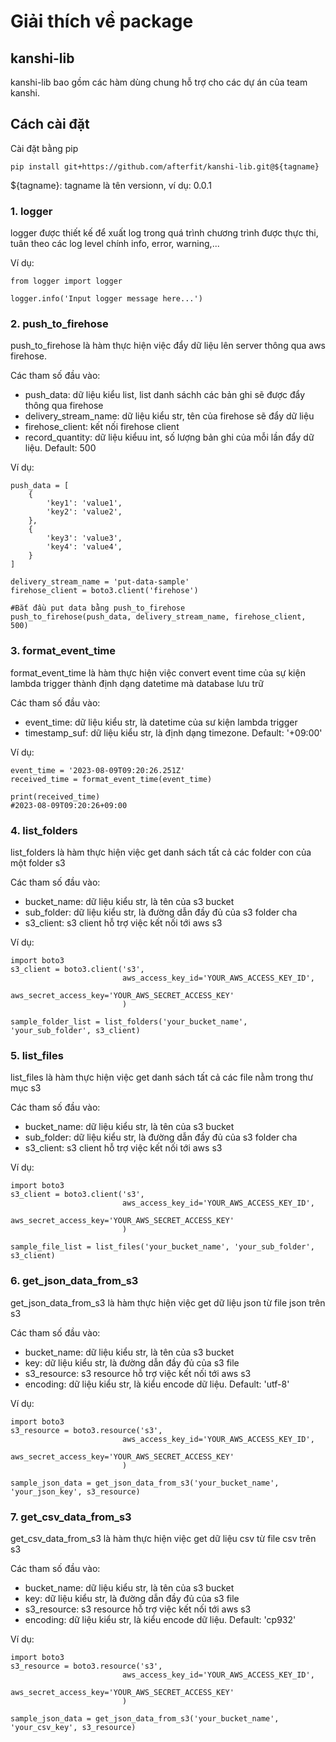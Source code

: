# Giải thích về package

## kanshi-lib
kanshi-lib bao gồm các hàm dùng chung hỗ trợ cho các dự án của team kanshi.

## Cách cài đặt
Cài đặt bằng pip
```
pip install git+https://github.com/afterfit/kanshi-lib.git@${tagname}
```
${tagname}: tagname là tên versionn, ví dụ: 0.0.1

### 1. logger
logger được thiết kế để xuất log trong quá trình chương trình được thực thi, tuân theo các log level chính info, error, warning,...

Ví dụ:
```
from logger import logger

logger.info('Input logger message here...')
```

### 2. push_to_firehose
push_to_firehose là hàm thực hiện việc đẩy dữ liệu lên server thông qua aws firehose.

Các tham số đầu vào:
- push_data: dữ liệu kiểu list, list danh sáchh các bản ghi sẽ được đẩy thông qua firehose
- delivery_stream_name: dữ liệu kiểu str, tên của firehose sẽ đẩy dữ liệu
- firehose_client: kết nối firehose client
- record_quantity: dữ liệu kiểuu int, số lượng bản ghi của mỗi lần đẩy dữ liệu. Default: 500

Ví dụ:
```
push_data = [
    {
        'key1': 'value1',
        'key2': 'value2',
    },
    {
        'key3': 'value3',
        'key4': 'value4',
    }
]

delivery_stream_name = 'put-data-sample'
firehose_client = boto3.client('firehose')

#Bắt đầu put data bằng push_to_firehose
push_to_firehose(push_data, delivery_stream_name, firehose_client, 500)
```

### 3. format_event_time
format_event_time là hàm thực hiện việc convert event time của sự kiện lambda trigger thành định dạng datetime mà database lưu trữ

Các tham số đầu vào:
- event_time: dữ liệu kiểu str, là datetime của sư kiện lambda trigger
- timestamp_suf: dữ liệu kiểu str, là định dạng timezone. Default: '+09:00'

Ví dụ:
```
event_time = '2023-08-09T09:20:26.251Z'
received_time = format_event_time(event_time)

print(received_time)
#2023-08-09T09:20:26+09:00
```

### 4. list_folders
list_folders là hàm thực hiện việc get danh sách tất cả các folder con của một folder s3

Các tham số đầu vào:
- bucket_name: dữ liệu kiểu str, là tên của s3 bucket
- sub_folder: dữ liệu kiểu str, là đường dẫn đầy đủ của s3 folder cha
- s3_client: s3 client hỗ trợ việc kết nối tới aws s3

Ví dụ:
```
import boto3
s3_client = boto3.client('s3',
                         aws_access_key_id='YOUR_AWS_ACCESS_KEY_ID',
                         aws_secret_access_key='YOUR_AWS_SECRET_ACCESS_KEY'
                         )

sample_folder_list = list_folders('your_bucket_name', 'your_sub_folder', s3_client)

```

### 5. list_files
list_files là hàm thực hiện việc get danh sách tất cả các file nằm trong thư mục s3

Các tham số đầu vào:
- bucket_name: dữ liệu kiểu str, là tên của s3 bucket
- sub_folder: dữ liệu kiểu str, là đường dẫn đầy đủ của s3 folder cha
- s3_client: s3 client hỗ trợ việc kết nối tới aws s3

Ví dụ:
```
import boto3
s3_client = boto3.client('s3',
                         aws_access_key_id='YOUR_AWS_ACCESS_KEY_ID',
                         aws_secret_access_key='YOUR_AWS_SECRET_ACCESS_KEY'
                         )

sample_file_list = list_files('your_bucket_name', 'your_sub_folder', s3_client)

```

### 6. get_json_data_from_s3
get_json_data_from_s3 là hàm thực hiện việc get dữ liệu json từ file json trên s3

Các tham số đầu vào:
- bucket_name: dữ liệu kiểu str, là tên của s3 bucket
- key: dữ liệu kiểu str, là đường dẫn đầy đủ của s3 file
- s3_resource: s3 resource hỗ trợ việc kết nối tới aws s3
- encoding: dữ liệu kiểu str, là kiểu encode dữ liệu. Default: 'utf-8'

Ví dụ:
```
import boto3
s3_resource = boto3.resource('s3',
                         aws_access_key_id='YOUR_AWS_ACCESS_KEY_ID',
                         aws_secret_access_key='YOUR_AWS_SECRET_ACCESS_KEY'
                         )

sample_json_data = get_json_data_from_s3('your_bucket_name', 'your_json_key', s3_resource)

```
### 7. get_csv_data_from_s3
get_csv_data_from_s3 là hàm thực hiện việc get dữ liệu csv từ file csv trên s3

Các tham số đầu vào:
- bucket_name: dữ liệu kiểu str, là tên của s3 bucket
- key: dữ liệu kiểu str, là đường dẫn đầy đủ của s3 file
- s3_resource: s3 resource hỗ trợ việc kết nối tới aws s3
- encoding: dữ liệu kiểu str, là kiểu encode dữ liệu. Default: 'cp932'

Ví dụ:
```
import boto3
s3_resource = boto3.resource('s3',
                         aws_access_key_id='YOUR_AWS_ACCESS_KEY_ID',
                         aws_secret_access_key='YOUR_AWS_SECRET_ACCESS_KEY'
                         )

sample_json_data = get_json_data_from_s3('your_bucket_name', 'your_csv_key', s3_resource)

```
